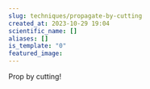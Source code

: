 ```yaml
---
slug: techniques/propagate-by-cutting
created_at: 2023-10-29 19:04
scientific_name: []
aliases: []
is_template: "0"
featured_image:
---
```

Prop by cutting!